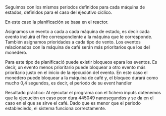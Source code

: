 Seguimos con los mismos periodos definidos para cada máquina de estados, definidos para el caso del ejecutivo cíclico.

En este caso la planificación se basa en el reactor.

Asignamos un evento a cada a cada máquina de estado, es decir cada evento incluirá el fire correspondiente a 
la máquina que le corresponde. También asignamos prioridades a cada tipo de vento. Los eventos relacionados con la máquina de café serán más
prioritarios que los del monedero.

Para este tipo de planificació puede existir bloqueos epara los eventos. Es decir, un evento menos
prioritario puede bloquear a otro evento más prioritario justo en el 
inicio de  la ejecución del evento.
En este caso el monedero puede bloquear a la máquina de café y, el bloqueo durará como mucho 0,4 segundos,
es decir, el periodo de su event handler

Resultado práctico:
Al ejecutar el programa con el fichero inputs obtenemos que la ejecución en caso peor
dura 445049 nanosegundos y se da en el caso en el que se sirve el café.
Dado que es menor que el periodo estableciedo, el sistema funciona correctamente.
